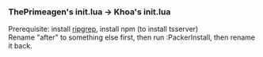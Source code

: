 ### ThePrimeagen's init.lua -> Khoa's init.lua
Prerequisite: install [ripgrep](https://github.com/BurntSushi/ripgrep), install npm (to install tsserver)
<br>
Rename "after" to something else first, then run :PackerInstall, then rename it back.
